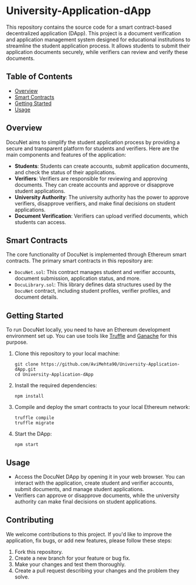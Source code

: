# University-Application-dApp

This repository contains the source code for a smart contract-based decentralized application (DApp). This project is a document verification and application management system designed for educational institutions to streamline the student application process. It allows students to submit their application documents securely, while verifiers can review and verify these documents.

## Table of Contents
- [Overview](#overview)
- [Smart Contracts](#smart-contracts)
- [Getting Started](#getting-started)
- [Usage](#usage)

## Overview
DocuNet aims to simplify the student application process by providing a secure and transparent platform for students and verifiers. Here are the main components and features of the application:

- **Students**: Students can create accounts, submit application documents, and check the status of their applications.
- **Verifiers**: Verifiers are responsible for reviewing and approving documents. They can create accounts and approve or disapprove student applications.
- **University Authority**: The university authority has the power to approve verifiers, disapprove verifiers, and make final decisions on student applications.
- **Document Verification**: Verifiers can upload verified documents, which students can access.

## Smart Contracts
The core functionality of DocuNet is implemented through Ethereum smart contracts. The primary smart contracts in this repository are:

- `DocuNet.sol`: This contract manages student and verifier accounts, document submission, application status, and more.
- `DocuLibrary.sol`: This library defines data structures used by the `DocuNet` contract, including student profiles, verifier profiles, and document details.

## Getting Started
To run DocuNet locally, you need to have an Ethereum development environment set up. You can use tools like [Truffle](https://www.trufflesuite.com/) and [Ganache](https://www.trufflesuite.com/ganache) for this purpose.

1. Clone this repository to your local machine:

   ```
   git clone https://github.com/AviMehta90/University-Application-dApp.git
   cd University-Application-dApp
   ```

2. Install the required dependencies:

   ```
   npm install
   ```

3. Compile and deploy the smart contracts to your local Ethereum network:

   ```
   truffle compile
   truffle migrate
   ```

4. Start the DApp:

   ```
   npm start
   ```

## Usage
- Access the DocuNet DApp by opening it in your web browser. You can interact with the application, create student and verifier accounts, submit documents, and manage student applications.
- Verifiers can approve or disapprove documents, while the university authority can make final decisions on student applications.

## Contributing
We welcome contributions to this project. If you'd like to improve the application, fix bugs, or add new features, please follow these steps:

1. Fork this repository.
2. Create a new branch for your feature or bug fix.
3. Make your changes and test them thoroughly.
4. Create a pull request describing your changes and the problem they solve.

